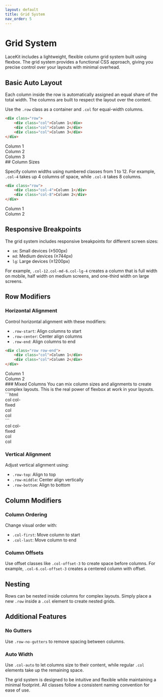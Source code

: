 ```yaml
---
layout: default
title: Grid System
nav_order: 5
---
```

<link rel="stylesheet" href="../assets/css/main.css">

# Grid System

LaceKit includes a lightweight, flexible column grid system built using flexbox. The grid system provides a functional CSS approach, giving you precise control over your layouts with minimal overhead.

## Basic Auto Layout

Each column inside the row is automatically assigned an equal share of the total width. The columns are built to respect the layout over the content.

Use the `.row` class as a container and `.col` for equal-width columns.

```html
<div class="row">
    <div class="col">Column 1</div>
    <div class="col">Column 2</div>
    <div class="col">Column 3</div>
</div>
```

<div class="row demo">
    <div class="col">Column 1</div>
    <div class="col">Column 2</div>
    <div class="col">Column 3</div>
</div>
## Column Sizes

Specify column widths using numbered classes from 1 to 12. For example, `.col-4` takes up 4 columns of space, while `.col-8` takes 8 columns.

```html
<div class="row">
    <div class="col-4">Column 1</div>
    <div class="col-8">Column 2</div>
</div>
```
<div class="row demo">
    <div class="col-4">Column 1</div>
    <div class="col-8">Column 2</div>
</div>

## Responsive Breakpoints

The grid system includes responsive breakpoints for different screen sizes:

- `sm`: Small devices (≥500px)
- `md`: Medium devices (≥744px)
- `lg`: Large devices (≥1200px)

For example, `.col-12.col-md-6.col-lg-4` creates a column that is full width on mobile, half width on medium screens, and one-third width on large screens.

## Row Modifiers

### Horizontal Alignment

Control horizontal alignment with these modifiers:
- `.row-start`: Align columns to start
- `.row-center`: Center align columns
- `.row-end`: Align columns to end


```html
<div class="row row-end">
    <div class="col">Column 1</div>
    <div class="col">Column 2</div>
</div>
```
<div class="row demo row-end">
    <div class="col">Column 1</div>
    <div class="col">Column 2</div>
</div>
### Mixed Columns
You can mix column sizes and alignments to create complex layouts.
This is the real power of flexbox at work in your layouts.
```html
<div class='row'>
  <div class='col col-fixed' style='width:80px;'>
    col col-fixed
  </div>
  <div class='col'>
    col
  </div>
  <div class='col'>
    col
  </div>
</div>
```
<div class='row demo pt2'>
  <div class='col col-fixed' style='width:80px;'>
    col col-fixed
  </div>
  <div class='col'>
    col
  </div>
  <div class='col'>
    col
  </div>
</div>

### Vertical Alignment

Adjust vertical alignment using:
- `.row-top`: Align to top
- `.row-middle`: Center align vertically
- `.row-bottom`: Align to bottom

## Column Modifiers

### Column Ordering

Change visual order with:
- `.col-first`: Move column to start
- `.col-last`: Move column to end

### Column Offsets

Use offset classes like `.col-offset-3` to create space before columns. For example, `.col-6.col-offset-3` creates a centered column with offset.

## Nesting

Rows can be nested inside columns for complex layouts. Simply place a new `.row` inside a `.col` element to create nested grids.

## Additional Features

### No Gutters
Use `.row-no-gutters` to remove spacing between columns.

### Auto Width
Use `.col-auto` to let columns size to their content, while regular `.col` elements take up the remaining space.


The grid system is designed to be intuitive and flexible while maintaining a minimal footprint. All classes follow a consistent naming convention for ease of use.